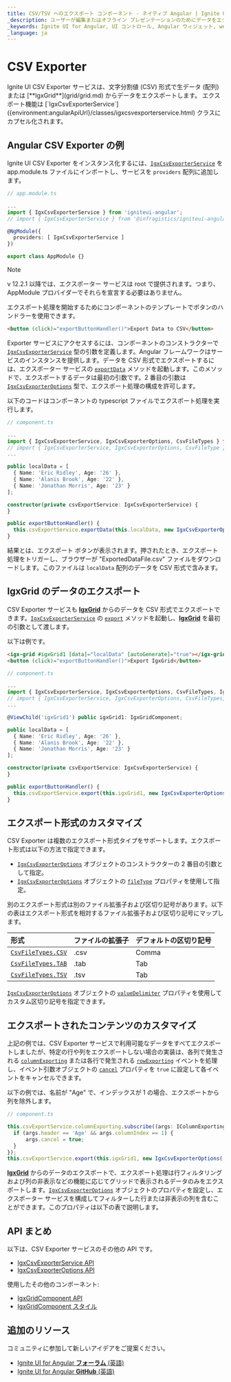 ```yaml
---
title: CSV/TSV へのエクスポート コンポーネント - ネイティブ Angular | Ignite UI for Angular
_description: ユーザーが編集またはオフライン プレゼンテーションのためにデータをエクスポートできます。CSV/TSV へのエクスポート Ignite UI for Angular コンポーネントで CSV または TSV 形式にエクスポートできます。
_keywords: Ignite UI for Angular, UI コントロール, Angular ウィジェット, web ウィジェット, UI ウィジェット, Angular, ネイティブ Angular コンポーネント, ネイティブ Angular コンポーネント スィート, ネイティブ Angular コントロール, ネイティブ Angular コンポーネント ライブラリ, Angular Grid, Angular Data Grid, Angular Grid コントロール, Angular Grid コンポーネント, CSV エクスポート, TSV エクスポート
_language: ja
---
```


# CSV Exporter

<p class="highlight">
Ignite UI CSV Exporter サービスは、文字分割値 (CSV) 形式で生データ (配列) または [**IgxGrid**](grid/grid.md) からデータをエクスポートします。
エクスポート機能は [`IgxCsvExporterService`]({environment:angularApiUrl}/classes/igxcsvexporterservice.html) クラスにカプセル化されます。</p>
<div class="divider"></div>

## Angular CSV Exporter の例


<code-view style="height: 150px;" 
           data-demos-base-url="{environment:demosBaseUrl}"
           explicit-editor="stackblitz" 
           iframe-src="{environment:demosBaseUrl}/services/export-csv" alt="Angular CSV Exporter の例">
</code-view>

<div class="divider--half"></div>

Ignite UI CSV Exporter をインスタンス化するには、[`IgxCsvExporterService`]({environment:angularApiUrl}/classes/igxcsvexporterservice.html) を app.module.ts ファイルにインポートし、サービスを `providers` 配列に追加します。

```typescript
// app.module.ts

...
import { IgxCsvExporterService } from 'igniteui-angular';
// import { IgxCsvExporterService } from '@infragistics/igniteui-angular'; for licensed package

@NgModule({
  providers: [ IgxCsvExporterService ]
})

export class AppModule {}
```

> [!Note]
> v 12.2.1 以降では、エクスポーター サービスは root で提供されます。つまり、AppModule プロバイダーでそれらを宣言する必要はありません。

エクスポート処理を開始するためにコンポーネントのテンプレートでボタンのハンドラーを使用できます。

```html
<button (click)="exportButtonHandler()">Export Data to CSV</button>
```

Exporter サービスにアクセスするには、コンポーネントのコンストラクターで [`IgxCsvExporterService`]({environment:angularApiUrl}/classes/igxcsvexporterservice.html) 型の引数を定義します。Angular フレームワークはサービスのインスタンスを提供します。データを CSV 形式でエクスポートするには、エクスポーター サービスの [`exportData`]({environment:angularApiUrl}/classes/igxcsvexporterservice.html#exportdata) メソッドを起動します。このメソッドで、エクスポートするデータは最初の引数です。2 番目の引数は [`IgxCsvExporterOptions`]({environment:angularApiUrl}/classes/igxcsvexporteroptions.html) 型で、エクスポート処理の構成を許可します。

以下のコードはコンポーネントの typescript ファイルでエクスポート処理を実行します。

```typescript
// component.ts

...
import { IgxCsvExporterService, IgxCsvExporterOptions, CsvFileTypes } from 'igniteui-angular';
// import { IgxCsvExporterService, IgxCsvExporterOptions, CsvFileType } from '@infragistics/igniteui-angular'; for licensed package
...

public localData = [
  { Name: 'Eric Ridley', Age: '26' },
  { Name: 'Alanis Brook', Age: '22' },
  { Name: 'Jonathan Morris', Age: '23' }
];

constructor(private csvExportService: IgxCsvExporterService) {
}

public exportButtonHandler() {
  this.csvExportService.exportData(this.localData, new IgxCsvExporterOptions('ExportedDataFile'), CsvFileTypes.CSV);
}

```

結果とは、エクスポート ボタンが表示されます。押されたとき、エクスポート処理をトリガーし、ブラウザーが "ExportedDataFile.csv" ファイルをダウンロードします。このファイルは `localData` 配列のデータを CSV 形式で含みます。


## IgxGrid のデータのエクスポート

CSV Exporter サービスも [**IgxGrid**](grid/grid.md) からのデータを CSV 形式でエクスポートできます。[`IgxCsvExporterService`]({environment:angularApiUrl}/classes/igxcsvexporterservice.html) の [`export`]({environment:angularApiUrl}/classes/igxcsvexporterservice.html#export) メソッドを起動し、[**IgxGrid**](grid/grid.md) を最初の引数として渡します。

以下は例です。

```html
<igx-grid #igxGrid1 [data]="localData" [autoGenerate]="true"></igx-grid>
<button (click)="exportButtonHandler()">Export IgxGrid</button>
```

```typescript
// component.ts

...
import { IgxCsvExporterService, IgxCsvExporterOptions, CsvFileTypes, IgxGridComponent } from 'igniteui-angular';
// import { IgxCsvExporterService, IgxCsvExporterOptions, CsvFileTypes, IgxGridComponent } from '@infragistics/igniteui-angular'; for licensed package
...

@ViewChild('igxGrid1') public igxGrid1: IgxGridComponent;

public localData = [
  { Name: 'Eric Ridley', Age: '26' },
  { Name: 'Alanis Brook', Age: '22' },
  { Name: 'Jonathan Morris', Age: '23' }
];

constructor(private csvExportService: IgxCsvExporterService) {
}

public exportButtonHandler() {
  this.csvExportService.export(this.igxGrid1, new IgxCsvExporterOptions('ExportedDataFile', CsvFileTypes.CSV));
}

```


<code-view style="height: 300px;" 
           data-demos-base-url="{environment:demosBaseUrl}"
           explicit-editor="stackblitz"
           iframe-src="{environment:demosBaseUrl}/services/export-csv-sample-1" >
</code-view>



## エクスポート形式のカスタマイズ

CSV Exporter は複数のエクスポート形式タイプをサポートします。エクスポート形式は以下の方法で指定できます。
* [`IgxCsvExporterOptions`]({environment:angularApiUrl}/classes/igxcsvexporteroptions.html) オブジェクトのコンストラクターの 2 番目の引数として指定。
* [`IgxCsvExporterOptions`]({environment:angularApiUrl}/classes/igxcsvexporteroptions.html) オブジェクトの [`fileType`]({environment:angularApiUrl}/classes/igxcsvexporteroptions.html#filetype) プロパティを使用して指定。

別のエクスポート形式は別のファイル拡張子および区切り記号があります。以下の表はエクスポート形式を相対するファイル拡張子および区切り記号にマップします。

| 形式 | ファイルの拡張子 | デフォルトの区切り記号 |
| :--- | :--- | :--- |
| [`CsvFileTypes.CSV`]({environment:angularApiUrl}/enums/csvfiletypes.html#csv) | .csv | Comma |
| [`CsvFileTypes.TAB`]({environment:angularApiUrl}/enums/csvfiletypes.html#tab) | .tab | Tab |
| [`CsvFileTypes.TSV`]({environment:angularApiUrl}/enums/csvfiletypes.html#tsv) | .tsv | Tab |

<div class="divider--half"></div>

[`IgxCsvExporterOptions`]({environment:angularApiUrl}/classes/igxcsvexporteroptions.html) オブジェクトの [`valueDelimiter`]({environment:angularApiUrl}/classes/igxcsvexporteroptions.html#valuedelimiter) プロパティを使用してカスタム区切り記号を指定できます。

## エクスポートされたコンテンツのカスタマイズ

上記の例では、CSV Exporter サービスで利用可能なデータをすべてエクスポートしましたが、特定の行や列をエクスポートしない場合の実装は、各列で発生される [`columnExporting`]({environment:angularApiUrl}/classes/igxcsvexporterservice.html#columnexporting) または各行で発生される [`rowExporting`]({environment:angularApiUrl}/classes/igxcsvexporterservice.html#rowexporting) イベントを処理し、イベント引数オブジェクトの [`cancel`]({environment:angularApiUrl}/interfaces/irowexportingeventargs.html#cancel) プロパティを `true` に設定して各イベントをキャンセルできます。

以下の例では、名前が "Age" で、インデックスが 1 の場合、エクスポートから列を除外します。

```typescript
// component.ts

this.csvExportService.columnExporting.subscribe((args: IColumnExportingEventArgs) => {
  if (args.header == 'Age' && args.columnIndex == 1) {
      args.cancel = true;
  }
});
this.csvExportService.export(this.igxGrid1, new IgxCsvExporterOptions('ExportedDataFile'));
```

[**IgxGrid**](grid/grid.md) からのデータのエクスポートで、エクスポート処理は行フィルタリングおよび列の非表示などの機能に応じてグリッドで表示されるデータのみをエクスポートします。[`IgxCsvExporterOptions`]({environment:angularApiUrl}/classes/igxcsvexporteroptions.html) オブジェクトのプロパティを設定し、エクスポーター サービスを構成してフィルターした行または非表示の列を含むことができます。このプロパティは以下の表で説明します。

## API まとめ

以下は、CSV Exporter サービスのその他の API です。

* [IgxCsvExporterService API]({environment:angularApiUrl}/classes/igxcsvexporterservice.html)
* [IgxCsvExporterOptions API]({environment:angularApiUrl}/classes/igxcsvexporteroptions.html)

使用したその他のコンポーネント:

* [IgxGridComponent API]({environment:angularApiUrl}/classes/igxgridcomponent.html)
* [IgxGridComponent スタイル]({environment:sassApiUrl}/index.html#function-grid-theme)

<div class="divider"></div>

## 追加のリソース

<div class="divider--half"></div>
コミュニティに参加して新しいアイデアをご提案ください。

* [Ignite UI for Angular **フォーラム** (英語)](https://www.infragistics.com/community/forums/f/ignite-ui-for-angular)
* [Ignite UI for Angular **GitHub** (英語)](https://github.com/IgniteUI/igniteui-angular)
